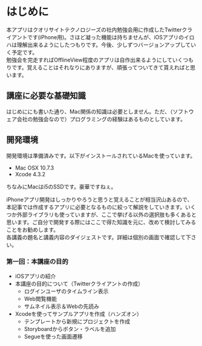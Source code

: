 はじめに
================
本アプリはクオリサイトテクノロジーズの社内勉強会用に作成したTwitterクライアントです(iPhone用)。さほど凝った機能は持ちませんが、iOSアプリのイロハは理解出来るようにしたつもりです。今後、少しずつバージョンアップしていく予定です。   
勉強会を完走すればOfflineView程度のアプリは自作出来るようにしていくつもりです。覚えることはそれなりにありますが、頑張ってついてきて貰えればと思います。

講座に必要な基礎知識
----------------
はじめににも書いた通り、Mac関係の知識は必要としません。ただ、（ソフトウェア会社の勉強会なので）プログラミングの経験はあるものとしています。

開発環境
----------------
開発環境は準備済みです。以下がインストールされているMacを使っています。
  * Mac OSX 10.7.3
  * Xcode 4.3.2

ちなみにMacはi5のSSDです。豪華ですねぇ。  

iPhoneアプリ開発はしっかりやろうと思うと覚えることが相当沢山あるので、本記事では作成するアプリに必要となるものに絞って解説をしていきます。いくつか外部ライブラリも使っていますが、ここで挙げる以外の選択肢も多くあると思います。ご自分で開発する際にはここで得た知識を元に、改めて検討してみることをお勧めします。  
各講義の題名と講義内容のダイジェストです。詳細は個別の画面で確認して下さい。

### 第一回：本講座の目的
* iOSアプリの紹介
* 本講座の目的について（Twitterクライアントの作成）
  * ログインユーザのタイムライン表示
  * Web閲覧機能
  * サムネイル表示＆Webの先読み
* Xcodeを使ってサンプルアプリを作成（ハンズオン）
  * テンプレートから新規にプロジェクトを作成
  * Storyboardからボタン・ラベルを追加
  * Segueを使った画面遷移